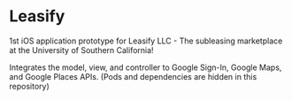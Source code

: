 # Leasify

1st iOS application prototype for Leasify LLC - The subleasing marketplace at the University of Southern California!

Integrates the model, view, and controller to Google Sign-In, Google Maps, and Google Places APIs. (Pods and dependencies are hidden in this repository)
